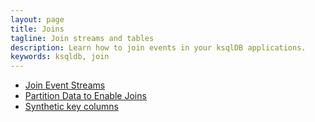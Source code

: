 ```yaml
---
layout: page
title: Joins
tagline: Join streams and tables
description: Learn how to join events in your ksqlDB applications. 
keywords: ksqldb, join
---
```


- [Join Event Streams](join-streams-and-tables.md)
- [Partition Data to Enable Joins](partition-data.md)
- [Synthetic key columns](synthetic-keys.md)